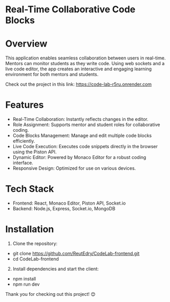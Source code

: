 # Real-Time Collaborative Code Blocks

 
 # Overview

This application enables seamless collaboration between users in real-time. Mentors can monitor students as they write code. Using web sockets and a live code editor, the app creates an interactive and engaging learning environment for both mentors and students.

Check out the project in this link: https://code-lab-r5ru.onrender.com
 # Features

* Real-Time Collaboration: Instantly reflects changes in the editor.
* Role Assignment: Supports mentor and student roles for collaborative coding.
* Code Blocks Management: Manage and edit multiple code blocks efficiently.
* Live Code Execution: Executes code snippets directly in the browser using the Piston API.
* Dynamic Editor: Powered by Monaco Editor for a robust coding interface.
* Responsive Design: Optimized for use on various devices.

 # Tech Stack

* Frontend: React, Monaco Editor, Piston API, Socket.io
* Backend: Node.js, Express, Socket.io, MongoDB

# Installation

1. Clone the repository:
  * git clone https://github.com/ReutEdry/CodeLab-frontend.git
  * cd CodeLab-frontend
2. Install dependencies and start the client:
  * npm install
  * npm run dev

Thank you for checking out this project! 😊
